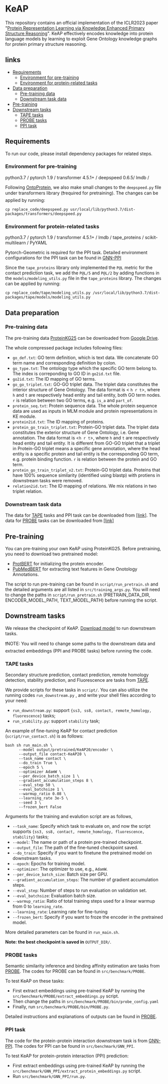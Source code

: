 # KeAP

This repository contains an official implementation of the ICLR2023 paper "[Protein Representation Learning via Knowledge Enhanced Primary Structure Reasoning](https://openreview.net/forum?id=VbCMhg7MRmj)". KeAP effectively encodes knowledge into protein language models by learning to exploit Gene Ontology knowledge graphs for protein primary structure reasoning.

## links

* [Requirements](#requirements)
  * [Environment for pre-training](#environment-for-pre-training)
  * [Environment for protein-related tasks](#environment-for-protein-related-tasks)
* [Data preparation](#data-preparation)
  * [Pre-training data](#pre-training-data)
  * [Downstream task data](#downstream-task-data)
* [Pre-training](#protein-pre-training-model)
* [Downstream tasks](#downsteam-tasks)
  * [TAPE tasks](#tape-tasks)
  * [PROBE tasks](#PROBE-tasks)
  * [PPI task](#PPI-tasks)

## Requirements
<span id="requirements"></span>
To run our code, please install dependency packages for related steps.

### Environment for pre-training
<span id="environment-for-pre-training"></span>
python3.7 / pytorch 1.9 / transformer 4.5.1+ / deepspeed 0.6.5/ lmdb / 

Following [OntoProtein](https://github.com/zjunlp/OntoProtein), we also make small changes to the `deepspeed.py` file under transformers library (❗required for pretraining).
The changes can be applied by running:
```shell
cp replace_code/deepspeed.py usr/local/lib/python3.7/dist-packages/transformers/deepspeed.py
```

### Environment for protein-related tasks
<span id="environment-for-protein-related-tasks"></span>
python3.7 / pytorch 1.9 / transformer 4.5.1+ / lmdb / tape_proteins / scikit-multilearn / PyYAML

Pytorch-Geometric is required for the PPI task. Detailed environment configurations for the PPI task can be found in [GNN-PPI](https://github.com/lvguofeng/GNN_PPI)

Since the `tape_proteins` library only implemented the `P@L` metric for the contact prediction task, we add the `P@L/5` and `P@L/2` by adding functions in the `models/modeling_utils.py` file in the `tape_proteins` library.
The changes can be applied by running:
```shell
cp replace_code/tape/modeling_utils.py /usr/local/lib/python3.7/dist-packages/tape/models/modeling_utils.py
```

## Data preparation
<span id="data-preparation"></span>

### Pre-training data
<span id="pre-training-data"></span>

The pre-training data [ProteinKG25](https://zjunlp.github.io/project/ProteinKG25/) can be downloaded from [Google Drive](https://drive.google.com/file/d/1iTC2-zbvYZCDhWM_wxRufCvV6vvPk8HR/view).

The whole compressed package includes following files:

- `go_def.txt`: GO term definition, which is text data. We concatenate GO term name and corresponding definition by colon.
- `go_type.txt`: The ontology type which the specific GO term belong to. The index is correponding to GO ID in `go2id.txt` file.
- `go2id.txt`: The ID mapping of GO terms.
- `go_go_triplet.txt`: GO-GO triplet data. The triplet data constitutes the interior structure of Gene Ontology. The data format is < `h r t`>, where `h` and `t` are respectively head entity and tail entity, both GO term nodes. `r` is relation between two GO terms, e.g. `is_a` and `part_of`.
- `protein_seq.txt`: Protein sequence data. The whole protein sequence data are used as inputs in MLM module and protein representations in KE module.
- `protein2id.txt`: The ID mapping of proteins.
- `protein_go_train_triplet.txt`: Protein-GO triplet data. The triplet data constitutes the exterior structure of Gene Ontology, i.e. Gene annotation. The data format is <`h r t`>, where `h` and `t` are respectively head entity and tail entity. It is different from GO-GO triplet that a triplet in Protein-GO triplet means a specific gene annotation, where the head entity is a specific protein and tail entity is the corresponding GO term, e.g. protein binding function. `r` is relation between the protein and GO term.
- `protein_go_train_triplet_v2.txt`: Protein-GO triplet data. Proteins that have 100% sequence similarity (identified using blastp) with protiens in downstream tasks were removed.
- `relation2id.txt`:  The ID mapping of relations. We mix relations in two triplet relation.


### Downstream task data
<span id="downstream-task-data"></span>
The data for [TAPE](https://github.com/songlab-cal/tape) tasks and PPI task can be downloaded from [[link]](https://drive.google.com/file/d/1snEAixeRokQW0wrJxLWtNA7m8VrzXN5A/view?usp=sharing).
The data for [PROBE](https://github.com/kansil/PROBE) tasks can be downloaded from [[link]](https://drive.google.com/file/d/1Sy0ldh_0fhAPatffTYJ7CENp3pbZHfyu/view?usp=sharing)

## Pre-training
<span id="protein-pre-training-model"></span>
You can pre-training your own KeAP using ProteinKG25. Before pretraining, you need to download two pretrained model: 
- [ProtBERT](https://huggingface.co/Rostlab/prot_bert) for initializing the protein encoder. 
- [PubMedBERT](https://huggingface.co/microsoft/BiomedNLP-PubMedBERT-base-uncased-abstract-fulltext) for extracting text features in Gene Onotology Annotations. 

The script to run pre-training can be found in `script/run_pretrain.sh` and the detailed arguments are all listed in `src/training_args.py`. You will need to change the paths in `script/run_pretrain.sh` (PRETRAIN_DATA_DIR, ENCODER_MODEL_PATH, TEXT_MODEL_PATH) before running the script.

## Downstream tasks
<span id="downsteam-tasks"></span>

We release the checkpoint of KeAP. [Download model](https://drive.google.com/file/d/1CZFV8DA4l9F74ias1fR8mHdf1grrjsNq/view?usp=sharing) to run downstream tasks.

❗NOTE: You will need to change some paths to the downstream data and extracted embeddings (PPI and PROBE tasks) before running the code.

### TAPE tasks
<span id="tape-tasks"></span>
Secondary structure prediction, contact prediction, remote homology detection, stability prediction, and Fluorescence are tasks from [TAPE](https://github.com/songlab-cal/tape).

We provide scripts for these tasks in `script/`. You can also utilize the running codes `run_downstream.py` , and write your shell files according to your need:

- `run_downstream.py`: support `{ss3, ss8, contact, remote_homology, fluorescence}` tasks;
- `run_stability.py`: support `stability` task;


An example of fine-tuning KeAP for contact prediction (`script/run_contact.sh`) is as follows:

```shell
bash sh run_main.sh \
      --model output/pretrained/KeAP20/encoder \
      --output_file contact-KeAP20 \
      --task_name contact \
      --do_train True \
      --epoch 5 \
      --optimizer AdamW \
      --per_device_batch_size 1 \
      --gradient_accumulation_steps 8 \
      --eval_step 50 \
      --eval_batchsize 1 \
      --warmup_ratio 0.08 \
      --learning_rate 3e-5 \
      --seed 3 \
      --frozen_bert False
```

Arguments for the training and evalution script are as follows,

- `--task_name`: Specify which task to evaluate on, and now the script supports `{ss3, ss8, contact, remote_homology, fluorescence, stability}` tasks;
- `--model`: The name or path of a protein pre-trained checkpoint.
- `--output_file`: The path of the fine-tuned checkpoint saved.
- `--do_train`: Specify if you want to finetune the pretrained model on downstream tasks.
- `--epoch`: Epochs for training model.
- `--optimizer`: The optimizer to use, e.g., `AdamW`.
- `--per_device_batch_size`: Batch size per GPU.
- `--gradient_accumulation_steps`: The number of gradient accumulation steps.
- `--eval_step`: Number of steps to run evaluation on validation set.
- `--eval_batchsize`: Evaluation batch size.
- `--warmup_ratio`: Ratio of total training steps used for a linear warmup from 0 to `learning_rate`.
- `--learning_rate`: Learning rate for fine-tuning
- `--frozen_bert`: Specify if you want to froze the encoder in the pretrained model.

More detailed parameters can be found in `run_main.sh`.

**Note: the best checkpoint is saved in** `OUTPUT_DIR/`.

### PROBE tasks
<span id="PROBE-tasks"></span>
Semantic similarity inference and binding affinity estimation are tasks from [PROBE](https://github.com/kansil/PROBE). The codes for PROBE can be found in `src/benchmark/PROBE`.

To test KeAP on these tasks:
- First extract embeddings using pre-trained KeAP by running the `src/benchmark/PROBE/extract_embeddings.py` script. 
- Then change the paths in `src/benchmark/PROBE/bin/probe_config.yaml` 
- Finally, run `src/benchmark/PROBE/bin/PROBE.py`. 

Detailed instructions and explanations of outputs can be found in [PROBE](https://github.com/kansil/PROBE).

### PPI task
<span id="PPI-tasks"></span>
The code for the protein-protein interaction downstream task is from [GNN-PPI](https://github.com/lvguofeng/GNN_PPI). The codes for PPI can be found in `src/benchmark/GNN_PPI`.

To test KeAP for protein-protein interaction (PPI) prediction:
- First extract embeddings using pre-trained KeAP by running the `src/benchmark/GNN_PPI/extract_protein_embeddings.py` script.
- Run `src/benchmark/GNN_PPI/run.py`.